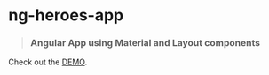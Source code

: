# ng-heroes-app
> ### Angular App using Material and Layout components

Check out the [DEMO](https://amirabet.github.io/ng-heroes-app/).
